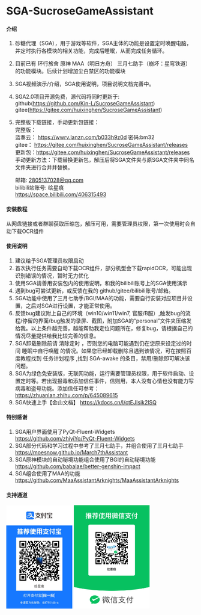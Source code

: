 # SGA-SucroseGameAssistant

#### 介绍
1.  砂糖代理（SGA），用于游戏等软件，SGA主体的功能是设置定时唤醒电脑，并定时执行各模块的相关功能，完成后睡眠，从而完成任务循环。  
2.  目前已有 环行旅舍 原神 MAA（明日方舟） 三月七助手（崩坏：星穹铁道）的功能模块。后续计划增加尘白禁区的功能模块  
3.  SGA视频演示/介绍，SGA使用说明，项目说明文档完善中。

4.  SGA2.0项目开源免费，源代码将同时更新于:  
github(https://github.com/Kin-L/SucroseGameAssistant)  
gitee(https://gitee.com/huixinghen/SucroseGameAssistant)  

5.  完整版下载链接，手动更新包链接：  
完整版：  
蓝奏云： https://wwrv.lanzn.com/b033h9z0d 密码:bm32  
gitee： https://gitee.com/huixinghen/SucroseGameAssistant/releases  
更新包：https://gitee.com/huixinghen/SucroseGameAssistant/releases  
手动更新方法：下载替换更新包，解压后将SGA文件夹与原SGA文件夹中同名文件夹进行合并并替换。  

    邮箱: 2805137028@qq.com  
    bilibili站账号: 绘星痕  
    https://space.bilibili.com/406315493  

#### 安装教程

从网盘链接或者群聊获取压缩包，解压可用，需要管理员权限，第一次使用时会自动下载OCR组件

#### 使用说明

1.  建议给予SGA管理员权限启动
2.  首次执行任务需要自动下载OCR组件，部分机型会下载rapidOCR，可能出现识别错误的情况，暂时无力优化
3.  使用SGA请善用安装包内的使用说明，和我的bilibili账号上的SGA使用演示
4.  遇到bug可尝试更新，或反馈在我的 github/gitee/bilibili账号/邮箱。
5.  SGA功能中使用了三月七助手/BGI/MAA的功能，需要自行安装对应项目并设置，之后对SGA进行设置，才能正常使用。
6.  反馈bug建议附上自己的环境（win10/win11/win7, 官服/B服）,触发bug的流程/停留的界面/bug触发的录屏、截图，附加SGA的“personal”文件夹压缩发给我。以上条件越完善，越能帮助我定位问题所在，修复bug，请根据自己的情况尽量提供给我比较完善的信息。
7.  SGA卸载删除前请 清除定时 ，否则您的电脑可能遇到仍在您原来设定过的时间 睡眠中自行唤醒 的情况。如果您已经卸载删除且遇到该情况，可在按照百度教程找到 任务计划程序 ,找到 SGA-awake 的条目，禁用/删除即可解决该问题。
8.  SGA为绿色免安装版，无联网功能，运行需要管理员权限，用于软件启动、设置定时等。若出现报毒和添加信任事件，信则用，本人没有心情也没有能力写病毒和盗号功能。添加信任可参考：https://zhuanlan.zhihu.com/p/645089615
9.  SGA快速上手【金山文档】 https://kdocs.cn/l/ctEJIsik2lSQ
#### 特别感谢

1.  SGA用户界面使用了PyQt-Fluent-Widgets  
https://github.com/zhiyiYo/PyQt-Fluent-Widgets
2.  SGA部分代码和学习过程中参考了三月七助手，并组合使用了三月七助手  
https://moesnow.github.io/March7thAssistant
3.  SGA原神模块的自动秘境功能组合使用了BGI的自动秘境功能  
https://github.com/babalae/better-genshin-impact
4.  SGA组合使用了MAA的功能  
https://github.com/MaaAssistantArknights/MaaAssistantArknights

#### 支持通道

<img src="assets\main_window\ui\back\alipay.png" width = 35%>
<img src="assets\main_window\ui\back\wechat.png" width = 40%>